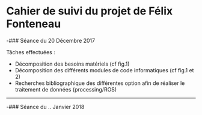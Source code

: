 # Cahier de suivi du projet de Félix Fonteneau
-### Séance du 20 Décembre 2017

Tâches effectuées :
- Décomposition des besoins matériels (cf fig.1)
- Décomposition des différents modules de code informatiques (cf fig.1 et 2)
- Recherches bibliographique des différentes option afin de réaliser le traitement de données (processing/ROS) 
<!-- -->
*********************

-### Séance du .. Janvier 2018
